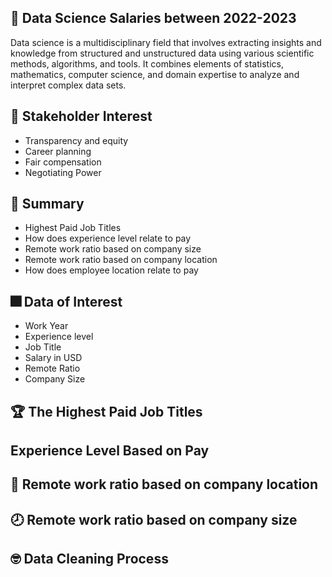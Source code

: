 ## 🎉 Data Science Salaries between 2022-2023
Data science is a multidisciplinary field that involves extracting insights and knowledge from structured and unstructured data using various scientific methods, algorithms, and tools. It combines elements of statistics, mathematics, computer science, and domain expertise to analyze and interpret complex data sets.


## 💼 Stakeholder Interest
- Transparency and equity
- Career planning
- Fair compensation
- Negotiating Power

## 🎇 Summary
- Highest Paid Job Titles
- How does experience level relate to pay
- Remote work ratio based on company size
- Remote work ratio based on company location
- How does employee location relate to pay

## 🎆 Data of Interest
- Work Year
- Experience level
- Job Title
- Salary in USD
- Remote Ratio
- Company Size


## 🏆 The Highest Paid Job Titles


## Experience Level Based on Pay

## 💬 Remote work ratio based on company location


## 🕗 Remote work ratio based on company size


## 🤓 Data Cleaning Process
